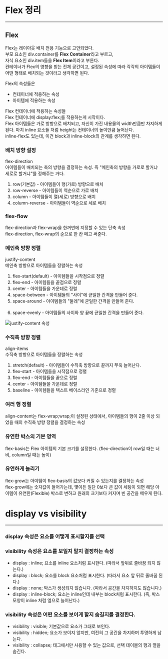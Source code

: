 # Flex 정리 
-------------------------------------------------------------
## Flex 
Flex는 레이아웃 배치 전용 기능으로 고안되었다. <br>
부모 요소인 div.container를 <strong>Flex Container</strong>라고 부르고,<br>
자식 요소인 div.item들을 <strong>Flex Item</strong>이라고 부른다.<br>
컨테이너가 Flex의 영향을 받는 전체 공간이고, 설정된 속성에 따라 각각의 아이템들이 어떤 형태로 배치되는 것이라고 생각하면 된다.<br>

Flex의 속성들은

- 컨테이너에 적용하는 속성
- 아이템에 적용하는 속성


Flex 컨테이너에 적용하는 속성들<br>
Flex 컨테이너에 display:flex;를 적용하는게 시작이다.<br>
Flex 아이템들은 가로 방향으로 배치되고, 자신이 가진 내용물의 width만큼만 차지하게 된다. 마치 inline 요소들 처럼 height는 컨테이너의 높이만큼 늘어난다.<br>
inline-flex도 있는데, 이건 block과 inline-block의 관계를 생각하면 된다.<br>

### 배치 방향 설정
flex-direction<br>
아이템들이 배치되는 축의 방향을 결정하는 속성. 즉 "메인축의 방향을 가로로 할거냐 세로로 할거냐"를 정해주는 거다.<br>
1. row(기본값) - 아이템들이 행(가로) 방향으로 배치<br>
2. row-reverse - 아이템들이 역순으로 가로 배치<br>
3. column - 아이템들이 열(세로) 방향으로 배치<br>
4. column-reverse - 아이템들이 역순으로 세로 배치<br>

### flex-flow 
flex-direction과 flex-wrap을 한꺼번에 지정할 수 있는 단축 속성<br>
flex-direction, flex-wrap의 순으로 한 칸 떼고 써준다.<br>

### 메인축 방향 정렬
justify-content<br>
메인축 방향으로 아이템들을 정렬하는 속성<br>
1. flex-start(default) - 아이템들을 시작점으로 정렬 <br>
2. flex-end - 아이템들을 끝점으로 정렬<br>
3. center - 아이템들을 가운데로 정렬<br>
4. space-between - 아이템들의 "사이"에 균일한 간격을 만들어 준다.<br>
5. space-around - 아이템들의 "둘레"에 균일한 간격을 만들어 준다.<br><br>
6. space-evenly - 아이템들의 사이와 양 끝에 균일한 간격을 만들어 준다.<br>

![justify-content 속성](https://user-images.githubusercontent.com/35329247/107459140-de143780-6b98-11eb-9759-0b3ae1b189b2.PNG)

### 수직축 방향 정렬
align-items<br>
수직축 방향으로 아이템들을 정렬하는 속성<br>
1. stretch(default) - 아이템들이 수직축 방향으로 끝까지 쭈욱 늘어난다.<br>
2. flex-start - 아이템들을 시작점으로 정렬<br>
3. flex-end - 아이템들을 끝으로 정렬<br>
4. center - 아이템들을 가운데로 정렬<br>
5. baseline - 아이템들을 텍스트 베이스라인 기준으로 정렬<br>

### 여러 행 정렬
align-content는 flex-wrap;wrap;이 설정된 상태에서, 아이템들의 행이 2줄 이상 되었을 때의 수직축 방향 정렬을 결정하는 속성<br>

### 유연한 박스의 기본 영역
flex-basis는 Flex 아이템의 기본 크기를 설정한다. (flex-direction이 row일 때는 너비, column일 때는 높이) <br>

### 유연하게 늘리기
flex-grow는 아이템이 flex-basis의 값보다 커질 수 있는지를 결정하는 속성 <br>
flex-grow에는 숫자값이 들어가는데, 몇이든 일단 0보다 큰 값이 세팅이 되면 해당 아이템이 유연한(Flexible) 박스로 변하고 원래의 크기보다 커지며 빈 공간을 메우게 된다. <br>


# display vs visibility 
------------------------------
### display 속성은 요소를 어떻게 표시할지를 선택
### visibility 속성은 요소를 보일지 말지 결정하는 속성

- display : inline; 요소를 inline 요소처럼 표시한다. (따라서 앞뒤로 줄바꿈 되지 않는다.)
- display : block; 요소를 block 요소처럼 표시한다. (따라서 요소 앞 뒤로 줄바꿈 된다.)
- display : none; 박스가 생성되지 않습니다. (따라서 공간을 차지하지도 않습니다.)
- display : inline-block; 요소는 inline인데 내부는 block처럼 표시한다. (즉, 박스 모양이 inline 처럼 옆으로 늘어난다.)


### visibility 속성은 어떤 요소를 보이게 할지 숨길지를 결정한다.
- visibility : visible; 기본값으로 요소가 그대로 보인다.
- visibility : hidden; 요소가 보이지 않지만, 여전히 그 공간을 차지하며 투명하게 남는다.
- visibility : collapse; <table> 태그에서만 사용할 수 있는 값으로, 선택 테이블의 행과 열을 숨긴다. 
